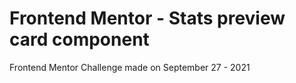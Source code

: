 # Frontend Mentor - Stats preview card component

Frontend Mentor Challenge made on September 27 - 2021
